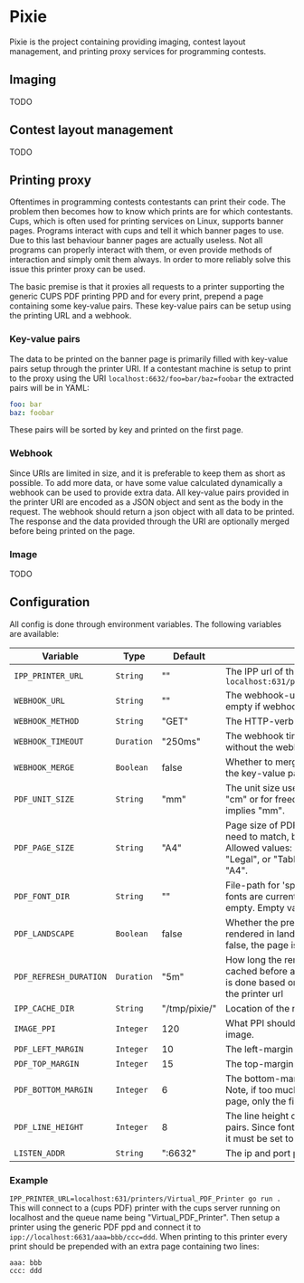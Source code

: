 # Pixie

Pixie is the project containing providing imaging, contest layout management, and printing proxy services for
programming contests.

## Imaging

TODO

## Contest layout management

TODO

## Printing proxy

Oftentimes in programming contests contestants can print their code. The problem then becomes how to know which prints
are for which contestants. Cups, which is often used for printing services on Linux, supports banner pages. Programs
interact with cups and tell it which banner pages to use. Due to this last behaviour banner pages are actually useless.
Not all programs can properly interact with them, or even provide methods of interaction and simply omit them always. In
order to more reliably solve this issue this printer proxy can be used.

The basic premise is that it proxies all requests to a printer supporting the generic CUPS PDF printing PPD and for
every print, prepend a page containing some key-value pairs. These key-value pairs can be setup using the printing URL
and a webhook.

### Key-value pairs

The data to be printed on the banner page is primarily filled with key-value pairs setup through the printer URI. If a
contestant machine is setup to print to the proxy using the URI `localhost:6632/foo=bar/baz=foobar` the extracted pairs
will be in YAML:

```yaml
foo: bar
baz: foobar
```

These pairs will be sorted by key and printed on the first page.

### Webhook
Since URIs are limited in size, and it is preferable to keep them as short as possible. 
To add more data, or have some value calculated dynamically a webhook can be used to provide extra data.
All key-value pairs provided in the printer URI are encoded as a JSON object and sent as the body in the request.
The webhook should return a json object with all data to be printed. 
The response and the data provided through the URI are optionally merged before being printed on the page.

### Image
TODO

## Configuration

All config is done through environment variables. The following variables are available:

| Variable               | Type       | Default       | Description                                                                                                                                                                        |
|------------------------|------------|---------------|------------------------------------------------------------------------------------------------------------------------------------------------------------------------------------|
| `IPP_PRINTER_URL`      | `String`   | ""            | The IPP url of the actual printer. e.g. `localhost:631/printers/Virtual_PDF_Printer`                                                                                               |
| `WEBHOOK_URL`          | `String`   | ""            | The webhook-url to call for each print. Leave empty if webhooks are not used.                                                                                                      |
| `WEBHOOK_METHOD`       | `String`   | "GET"         | The HTTP-verb to use for the webhook.                                                                                                                                              |
| `WEBHOOK_TIMEOUT`      | `Duration` | "250ms"       | The webhook timeout before continuing without the webhook results.                                                                                                                 |
| `WEBHOOK_MERGE`        | `Boolean`  | false         | Whether to merge the webhook results with the key-value pairs in the url                                                                                                           |
| `PDF_UNIT_SIZE`        | `String`   | "mm"          | The unit size used on the PDF, either "mm", "cm" or for freedom-units: "in". Empty value implies "mm".                                                                             |
| `PDF_PAGE_SIZE`        | `String`   | "A4"          | Page size of PDFs to be printed. Does not need to match, but for best results should. Allowed values: "A3", "A4", "A5", "Letter", "Legal", or "Tabloid". Empty value implies "A4". |
| `PDF_FONT_DIR`         | `String`   | ""            | File-path for 'special' fonts. Only normal fonts are currently supported. So can be left empty. Empty value implies "./"                                                           |
| `PDF_LANDSCAPE`        | `Boolean`  | false         | Whether the prepended page should be rendered in landscape. If left default, or set to false, the page is rendered in portrait.                                                    |
| `PDF_REFRESH_DURATION` | `Duration` | "5m"          | How long the rendered PDF page will be cached before a rerender is forced. Caching is done based on the key-value pairs set in the printer url                                     |
| `IPP_CACHE_DIR`        | `String`   | "/tmp/pixie/" | Location of the rendered PDF pages.                                                                                                                                                |
| `IMAGE_PPI`            | `Integer`  | 120           | What PPI should be used for printing the image.                                                                                                                                    |
| `PDF_LEFT_MARGIN`      | `Integer`  | 10            | The left-margin for the prepended page.                                                                                                                                            |
| `PDF_TOP_MARGIN`       | `Integer`  | 15            | The top-margin for the prepended page.                                                                                                                                             |
| `PDF_BOTTOM_MARGIN`    | `Integer`  | 6             | The bottom-margin for the prepended page. Note, if too much content is added on the page, only the first page is added.                                                            |
| `PDF_LINE_HEIGHT`      | `Integer`  | 8             | The line height of the printed key-value pairs. Since font-size currently cannot be set it must be set to                                                                          |
| `LISTEN_ADDR`          | `String`   | ":6632"       | The ip and port pair pixie will listen on.                                                                                                                                         |

### Example

`IPP_PRINTER_URL=localhost:631/printers/Virtual_PDF_Printer go run .`
This will connect to a (cups PDF) printer with the cups server running on localhost and the queue name being "Virtual_PDF_Printer".
Then setup a printer using the generic PDF ppd and connect it to `ipp://localhost:6631/aaa=bbb/ccc=ddd`.
When printing to this printer every print should be prepended with an extra page containing two lines:
```
aaa: bbb
ccc: ddd
```